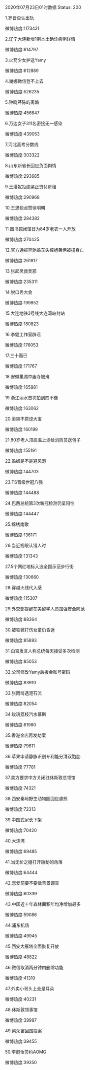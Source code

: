 2020年07月23日01时数据
Status: 200

1.罗晋否认出轨

微博热度:1173421

2.辽宁大连新增1例本土确诊病例详情

微博热度:614797

3.火箭少女护送Yamy

微博热度:612889

4.谢娜微信登不上去

微博热度:526235

5.钟晓芹陈屿离婚

微博热度:456647

6.万达女子311名密接无一感染

微博热度:439053

7.河北高考分数线

微博热度:303322

8.山东新省长回应负面舆情

微博热度:293685

9.王漫妮拒绝梁正贤付房租

微博热度:290968

10.王思聪点赞徐明朝

微博热度:284382

11.图书馆闭馆日为84岁老农一人开放

微博热度:270425

12.官方通报奔驰婚车失控姐弟俩被撞身亡

微博热度:261817

13.张起灵救吴邪

微博热度:235311

14.脱口秀大会

微博热度:199852

15.大连地铁3号线大连湾站封站

微博热度:180823

16.李健工作室辟谣

微博热度:176053

17.三十而已

微博热度:171767

18.安徽巢湖中庙寺被淹

微博热度:165881

19.浙江丽水首次拍到四不像

微博热度:163062

20.梁爽不原谅大宝

微博热度:160199

21.80岁老人顶高温上堤给消防员送包子

微博热度:155191

22.婚姻是不是避风港

微博热度:144703

23.TS晋级世冠八强

微博热度:144488

24.巴西总统第3次新冠检测仍呈阳性

微博热度:144447

25.锦绣南歌

微博热度:136171

26.当近视眼认错人时

微博热度:131343

27.5个网红地标入选全国示范步行街

微博热度:130660

28.穿越火线代入感

微博热度:115307

29.外交部提醒在美留学人员加强安全防范

微博热度:88364

30.被铁锨打伤女童仍昏迷

微博热度:85893

31.白宫发言人称总统每天接受多次检测

微博热度:85053

32.公司修改Yamy后援会账号密码

微博热度:83910

33.张雨绮遇泥石流

微博热度:82054

34.玫瑰荔枝汽水慕斯

微博热度:81980

35.香港金店再发劫案

微博热度:79611

36.苹果申请静脉识别专利能分清双胞胎

微博热度:77781

37.美方要求中方关闭驻休斯敦总领馆

微博热度:74321

38.西安秦岭野生动物园回应虐熊

微博热度:72313

39.中国式家长下架

微博热度:70420

40.大连湾

微博热度:69485

41.当无价之姐打开隐秘的角落

微博热度:64444

42.恋爱前要不要做背景调查

微博热度:60339

43.中国近十年森林面积年均净增加最多

微博热度:59086

44.浦东机场

微博热度:49945

45.西安大雁塔全面恢复开放

微博热度:48822

46.微信取消两分钟内删除功能

微博热度:41310

47.外卖小哥头上全是耳朵

微博热度:40231

48.休斯敦领事馆

微博热度:39987

49.梁荣富回国投案

微博热度:39455

50.李遐怡签约AOMG

微博热度:39350

